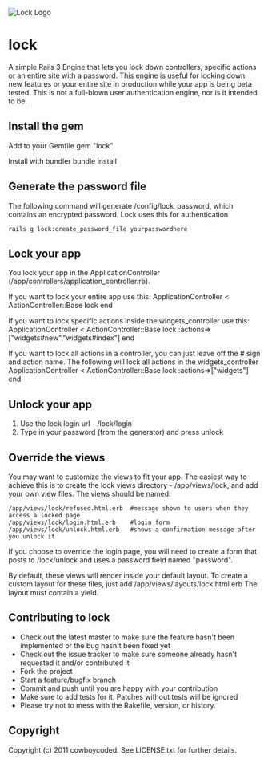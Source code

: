 ![Lock Logo](https://github.com/cowboycoded/lock/blob/master/logo.png?raw=true)

lock
====

A simple Rails 3 Engine that lets you lock down controllers, specific actions or an entire site with a password.  This engine is useful for locking down new features
or your entire site in production while your app is being beta tested.  This is not a full-blown user authentication engine, nor is it intended to be.

Install the gem
---------------

Add to your Gemfile
    gem "lock"

Install with bundler
    bundle install

Generate the password file
--------------------------

The following command will generate /config/lock_password, which contains an encrypted password.  Lock uses this for authentication

    rails g lock:create_password_file yourpasswordhere

Lock your app
-------------

You lock your app in the ApplicationController (/app/controllers/application_controller.rb).

If you want to lock your entire app use this:
    ApplicationController < ActionController::Base
      lock
    end

If you want to lock specific actions inside the widgets_controller use this:
    ApplicationController < ActionController::Base
      lock :actions=>["widgets#new","widgets#index"]
    end

If you want to lock all actions in a controller, you can just leave off the # sign and action name.  The following will lock all actions in the widgets_controller
    ApplicationController < ActionController::Base
      lock :actions=>["widgets"]
    end

Unlock your app
---------------

1. Use the lock login url - /lock/login
2. Type in your password (from the generator) and press unlock

Override the views
------------------

You may want to customize the views to fit your app.  The easiest way to achieve this is to create the lock views directory - /app/views/lock, and 
add your own view files.  The views should be named:

    /app/views/lock/refused.html.erb  #message shown to users when they access a locked page
    /app/views/lock/login.html.erb    #login form
    /app/views/lock/unlock.html.erb   #shows a confirmation message after you unlock it

If you choose to override the login page, you will need to create a form that posts to /lock/unlock and uses a password field 
named "password".  

By default, these views will render inside your default layout.  To create a custom layout for these files, just add /app/views/layouts/lock.html.erb
The layout must contain a yield.

Contributing to lock
--------------------
 
* Check out the latest master to make sure the feature hasn't been implemented or the bug hasn't been fixed yet
* Check out the issue tracker to make sure someone already hasn't requested it and/or contributed it
* Fork the project
* Start a feature/bugfix branch
* Commit and push until you are happy with your contribution
* Make sure to add tests for it. Patches without tests will be ignored
* Please try not to mess with the Rakefile, version, or history.

Copyright
---------

Copyright (c) 2011 cowboycoded. See LICENSE.txt for
further details.

